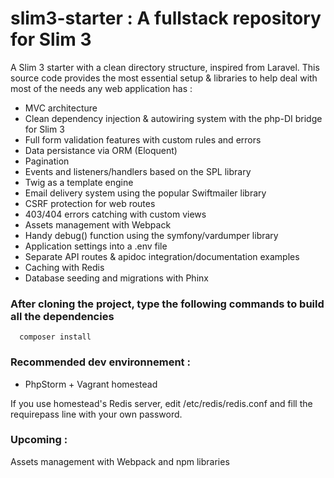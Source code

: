 # slim3-starter : A fullstack repository for Slim 3

A Slim 3 starter with a clean directory structure, inspired from Laravel. 
This source code provides the most essential setup & libraries to help deal with most of the needs any web application has : 
- MVC architecture
- Clean dependency injection & autowiring system with the php-DI bridge for Slim 3
- Full form validation features with custom rules and errors
- Data persistance via ORM (Eloquent)
- Pagination
- Events and listeners/handlers based on the SPL library
- Twig as a template engine
- Email delivery system using the popular Swiftmailer library
- CSRF protection for web routes
- 403/404 errors catching with custom views
- Assets management with Webpack
- Handy debug() function using the symfony/vardumper library
- Application settings into a .env file
- Separate API routes & apidoc integration/documentation examples
- Caching with Redis
- Database seeding and migrations with Phinx 

### After cloning the project, type the following commands to build all the dependencies 

      composer install
     
### Recommended dev environnement : 
- PhpStorm + Vagrant homestead 

If you use homestead's Redis server, edit /etc/redis/redis.conf and fill the requirepass line with your own password.


### Upcoming :

Assets management with Webpack and npm libraries